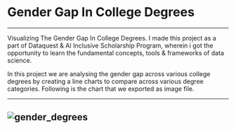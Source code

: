 # Gender Gap In College Degrees
---
Visualizing The Gender Gap In College Degrees. I made this project as a part of Dataquest & AI Inclusive Scholarship Program, wherein i got the opportunity to learn the fundamental concepts, tools & frameworks of data science. 

In this project we are analysing the gender gap across various college degrees by creating a line charts to compare across various degree categories.
Following is the chart that we exported as image file.

---
![gender_degrees](https://user-images.githubusercontent.com/36916536/163947024-bac3ec81-ac02-42e3-88e9-d55fbea23e63.png)
---

